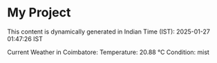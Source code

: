 # My Project

This content is dynamically generated in Indian Time (IST): 2025-01-27 01:47:26 IST


Current Weather in Coimbatore:
Temperature: 20.88 °C
Condition: mist
